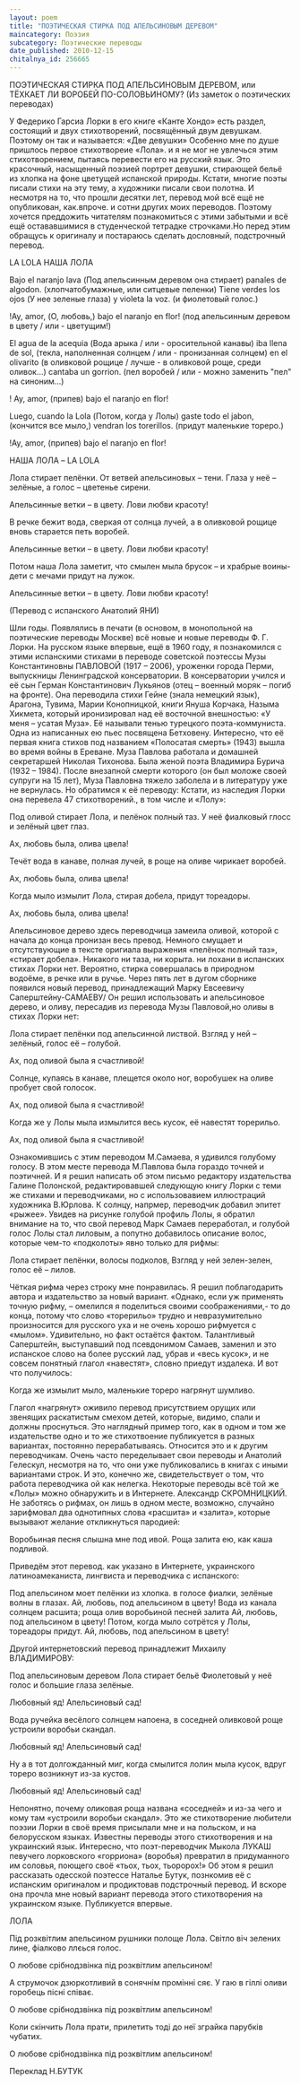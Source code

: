 ```yaml
---
layout: poem
title: "ПОЭТИЧЕСКАЯ СТИРКА ПОД АПЕЛЬСИНОВЫМ ДЕРЕВОМ"
maincategory: Поэзия
subcategory: Поэтические переводы
date_published: 2010-12-15
chitalnya_id: 256665
---
```




ПОЭТИЧЕСКАЯ СТИРКА ПОД АПЕЛЬСИНОВЫМ ДЕРЕВОМ, или
ТЁХКАЕТ ЛИ ВОРОБЕЙ ПО-СОЛОВЬИНОМУ?
(Из заметок о поэтических переводах)

У Федерико Гарсиа Лорки в его книге «Канте Хондо» есть раздел, состоящий и двух стихотворений, посвящённый двум девушкам. Поэтому он так и называется: «Две девушки» Особенно мне по душе пришлось первое стихотвореие «Лола». и я не мог не увлечься этим стихотворением, пытаясь перевести его на русский язык.  Это красочный, насыщенный поэзией портрет девушки, стирающей бельё из хлопка на фоне цветущей испанской природы. Кстати, многие поэты писали стихи на эту тему, а художники писали свои полотна. И несмотря на то, что прошли десятки лет, перевод мой всё ещё не опубликован, как.впроче. и сотни других моих переводов. Поэтому хочется преддожить читателям познакомиться с этими забытыми и всё ещё остававшимися в студенческой тетрадке строчками.Но перед этим обращусь к оригиналу и постараюсь сделать
дословный, подстрочный перевод.

LA LOLA 
НАША ЛОЛА


 Bajo el naranjo lava (Под апельсинным деревом она стирает)
 panales de algodon. (хлопчатобумажные, или ситцевые пеленки)
 Tiene verdes los ojos (У нее зеленые глаза)
 y violeta la voz. (и фиолетовый голос.)

 !Ay, amor, (О, любовь,)
 bajo el naranjo en flor! (под апельсинным деревом в цвету / или -
цветущим!)

 El agua de la acequia (Вода арыка / или - оросительной канавы)
 iba llena de sol, (текла, наполненная солнцем / или - пронизанная
солнцем)
 en el olivarito (в оливковой рощице / лучше - в оливковой роще, среди
оливок...)
 cantaba un gorrion. (пел воробей / или - можно заменить "пел" на
синоним...)

! Ay, amor, (припев)
 bajo el naranjo en flor!

 Luego, cuando la Lola (Потом, когда у Лолы)
 gaste todo el jabon, (кончится все мыло,)
 vendran los torerillos. (придут маленькие тореро.)

 !Ay, amor, (припев)
 bajo el naranjo en flor! 

НАША ЛОЛА – LA LOLA

Лола  стирает пелёнки.
От ветвей апельсиновых – тени.
Глаза у неё –зелёные,
а голос – цветенье сирени.

Апельсинные ветки – в цвету.
Лови любви красоту!

В речке бежит вода,
сверкая от солнца лучей,
а в оливковой рощице вновь
старается петь воробей.

Апельсинные ветки – в цвету.
Лови любви красоту!

Потом наша Лола заметит,
что смылен мыла брусок –
и храбрые воины-дети
с мечами придут на лужок.

Апельсинные ветки – в цвету.
Лови любви красоту!

(Перевод с испанского Анатолий ЯНИ)

Шли годы. Появлялись в печати (в основом, в монопольной на поэтические переводы Москве) всё новые и новые переводы Ф. Г. Лорки. На русском языке впервые, ещё в 1960 году, я познакомился с этими испанскими стихами в переводе советской поэтессы Музы Константиновны ПАВЛОВОЙ (1917 – 2006), уроженки города Перми, выпускницы Ленинградской консерватории. В консерватории учился и её сын Герман Константинович Лукьянов (отец – военный моряк – погиб на фронте). Она переводила стихи Гейне (знала немецкий язык), Арагона, Тувима, Марии Конопницкой, книги Януша Корчака, Назыма Хикмета, который иронизировал над её восточной внешностью: «У меня – усатая Муза». Её называли тенью турецкого поэта-коммуниста. Одна из написанных ею пьес посвящена Бетховену. Интересно, что её первая книга стихов под названием «Полосатая смерть» (1943) вышла во время войны в Ереване. Муза Павлова работала и домашней секретаршей Николая Тихонова. Была женой поэта Владимира Бурича (1932 – 1984). После внезапной смерти которого (он был моложе своей супруги на 15 лет), Муза Павловна тяжело заболела и в литературу уже не вернулась. Но обратимся к её переводу: Кстати, из наследия Лорки она перевела 47 стихотворений., в том числе и «Лолу»:

Под оливой стирает Лола,
и пелёнок полный таз.
У неё фиалковый глосс
и зелёный цвет глаз.

Ах, любовь была,
олива цвела!

Течёт вода в канаве,
полная лучей,
в роще на оливе
чирикает воробей.

Ах, любовь была,
олива цвела!

Когда мыло измылит Лола,
стирая добела,
придут тореадоры.

Ах, любовь была,
олива цвела!

Апельсиновое дерево здесь переводчица замеила оливой, которой с начала до конца пронизан весь превод. Немного смущает и отсутствующие в тексте оригиала выражения «пелёнок полный таз», «стирает добела». Никакого ни таза, ни корыта. ни лохани в испанских стихах Лорки нет. Вероятно, стирка совершалась в природном водоёме, в речке или в ручье. 
Через пять лет в дугом сборнике появился новый перевод, принадлежащий Марку Евсеевичу Саперштейну-САМАЕВУ/ Он решил использовать и апельсиновое дерево, и оливу, пересадив из перевода Музы Павловой,но оливы в стихах Лорки нет:

Лола стирает пелёнки
под апельсинной листвой.
Взгляд у ней – зелёный,
голос её – голубой.

Ах, под оливой
была я счастливой!

Солнце, купаясь в канаве,
плещется около ног,
воробушек на оливе
пробует свой голосок.

Ах, под оливой
была я счастливой!

Когда же у Лолы мыла
измылится весь кусок,
её навестят торерильо.

Ах, под оливой
была я счастливой!

Ознакомившись с этим переводом М.Самаева, я удивился голубому голосу. 
В этом месте перевода М.Павлова была гораздо точней и поэтичней. И я решил написать об этом письмо редактору издательства Галине Полонской, редактировавшей следующую книгу Лорки с теми же стихами и переводчиками, но с использовавием иллюстраций художника В.Юрлова. К солнцу, напрмер, переводчик добавил эпитет «рыжее». Увидев на рисунке голубой профиль Лолы, я обратил внимание на то, что свой перевод Марк Самаев переработал, и голубой голос Лолы стал лиловым, а попутно добавилось описание волос, которые чем-то «подколоты» явно только для рифмы:

Лола стирает пелёнки,
волосы подколов,
Взгляд у ней зелен-зелен,
голос её – лилов.

Чёткая рифма через строку мне понравилась. Я решил поблагодарить автора и издательство за новый вариант. «Однако, если уж применять точную рифму, – омелился я поделиться своими соображениями,- то до конца, потому что слово «торерильо» трудно и невразумительно произносится для русского уха и не очень хорошо рифмуется с «мылом». Удивительно, но факт остаётся фактом. Талантливый Саперштейн, выступавший под псевдонимом Самаев,
заменил и это испанское слово на более русский лад, убрав и «весь кусок», и
не совсем понятный глагол «навестят», словно приедут издалека. И вот что получилось:

Когда же измылит мыло,
маленькие тореро
нагрянут шумливо.

Глагол «нагрянут» оживило перевод присутствием орущих или звенящих раскатистым смехом детей, которые, видимо, спали и должны проснуться. Это наглядный пример того, как в одном и том же издательстве одно и то же стихотвоение публикуется в разных вариантах, постоянно перерабатываясь. Относится это и к другим переводчикам. Очень часто переделывает свои переводы и Анатолий Гелескул, несмотря на то, что они уже публиковались в книгах с иными вариантами строк. И это, конечно же, свидетельствует о том, что работа переводчика ой как нелегка.
Некоторые переводы всё той же «Лолы» можно обнаружить и в Интернете. Александр СКРОМНИЦКИЙ. Не заботясь о рифмах, он лишь в одном месте, возможно, случайно зарифмовал два однотипных слова «расшита» и «залита», которые вызывают желание откликнуться пародией:

Воробьиная песня слышна мне под ивой.
Роща залита ею, как каша подливой.

Приведём этот перевод. как указано в Интернете, украинского латиноамеканиста, лингвиста и переводчика с испанского:

Под апельсином моет
пелёнки из хлопка.
в голосе фиалки,
зелёные волны в глазах.
Ай, любовь,
под апельсином в цвету!
Вода из канала
солнцем расшита;
роща олив
воробьиной песней залита
Ай, любовь,
под апельсином в цвету!
Потом, когда мыло
сотрётся у Лолы,
тореадоры придут.
Ай, любовь,
под апельсином в цвету!

Другой интернетовский перевод принадлежит Михаилу ВЛАДИМИРОВУ:

Под апельсиновым деревом
Лола стирает бельё
Фиолетовый у неё голос
и большие глаза зелёные.
 
Любовный яд!
Апельсиновый сад!
 
Вода ручейка весёлого
солнцем напоена,
в соседней оливковой роще
устроили воробьи скандал.
 
Любовный яд!
Апельсиновый сад!
 
Ну а в тот долгожданный миг,
когда смылится лолин мыла кусок,
вдруг тореро возникнут из-за кустов.
 
Любовный яд!
Апельсиновый сад!

Непонятно, почему оликовая роща названа «соседней» и из-за чего и кому там «устроили воробьи скандал». Это же стихотворение любители поэзии Лорки в своё время присылали мне и на польском, и на белорусском языках. Известны переводы этого стихотворения и на украинский язык. Интересно, что поэт-переводчик Мыкола ЛУКАШ певучего лорковского «горриона» (воробья) превратил в придуманного им соловья, поющего своё «тьох, тьох, тьоророх!»
Об этом я решил рассказать одесской поэтессе Наталье Бутук, познкомив её с испанским оригиналом и продиктовав подстрочный перевод. И вскоре она прочла мне новый вариант перевода этого стихотворения на украинском языке. Публикуется впервые.

ЛОЛА

Під розквітлим апельсином
рушники полоще Лола.
Світло віч зелених лине,
фіалково ллєься голос.

О любове срібнодзвінка
під розквітлим апельсином!

А струмочок дзюркотливий
в сонячнім промінні сяє.
У гаю в гіллі оливи
горобець пісні співає.

О любове срібнодзвінка
під розквітлим апельсином!

Коли скінчить Лола прати,
прилетить тоді до неї
зграйка парубків чубатих.

О любове срібнодзвінка
під розквітлим апельсином!

Переклад Н.БУТУК






